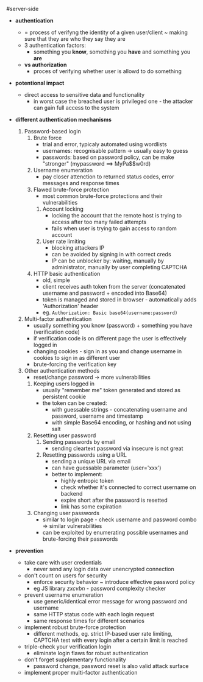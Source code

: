#server-side

- __authentication__
	- = process of verifyng the identity of a given user/client ~ making sure that they are who they say they are
	- 3 authentication factors:
		- something you __know__, something you __have__ and something you __are__
	- __vs authorization__
		- proces of verifying whether user is allowd to do something

- __potentional impact__ 
	- direct access to sensitive data and functionality
		- in worst case the breached user is privileged one - the attacker can gain full access to the system

- __different authentication mechanisms__
	1. Password-based login
		1. Brute force
			- trial and error, typicaly automated using wordlists
			- usernames: recognisable pattern -> usually easy to guess
			- passwords: based on password policy, can be make "stronger" (mypassword ==> MyPa\$\$w0rd)
		2. Username enumeration
			- pay closer attenction to returned status codes, error messages and response times 
		3. Flawed brute-force protection
			- most common brute-force protections and their vulnerabilities 
			1. Account locking
				- locking the account that the remote host is trying to access after too many failed attempts
				- fails when user is trying to gain access to random account
			2. User rate limiting
				- blocking attackers IP
				- can be avoided by signing in with correct creds
				- IP can be unblocker by: waiting, manually by administrator, manually by user completing CAPTCHA
		4. HTTP basic authentication
			- old, simple
			- client receives auth token from the server (concatenated username and password + encoded into Base64)
			- token is managed and stored in browser - automatically adds 'Authorization' header
			- eg. `Authorization: Basic base64(username:password)`
	2. Multi-factor authentication
		- usually something you know (password) + something you have (verification code)
		- if verification code is on different page the user is effectively logged in
		- changing cookies - sign in as you and change username in cookies to sign in as different user
		- brute-forcing the verification key
	3. Other authentication methods
		- reset/change password -> more vulnerabilities
		1. Keeping users logged in
			- usually "remember me" token generated and stored as persistent cookie
			- the token can be created:
				- with guessable strings - concatenating username and password, username and timestamp
				- with simple Base64 encoding, or hashing and not using salt
		2. Resetting user password
			1. Sending passwords by email
				- sending cleartext password via insecure is not great 
			2. Resetting passwords using a URL
				- sending a unique URL via email
				- can have guessable parameter (user='xxx')
				- better to implement:
					- highly entropic token
					- check whether it's connected to correct username on backend
					- expire short after the password is resetted
					- link has some expiration
		3. Changing user passwords
			- similar to login page - check username and password combo => similar vulnerabilities
			- can be exploited by enumerating possible usernames and brute-forcing their passwords


- __prevention__
	- take care with user credentials
		- never send any login data over unencrypted connection
	- don't count on users for security
		- enforce security behavior ~ introduce effective password policy
		- eg JS library _zxcvbn_ - password complexity checker
	- prevent username enumeration
		- use generic/identical error message for wrong password and username
		- same HTTP status code with each login request
		- same response times for different scenarios
	-  implement robust brute-force protection
		-  different methods, eg. strict IP-based user rate limiting, CAPTCHA test with every login after a certain limit is reached
	-  triple-check your verification login
		-  eliminate login flaws for robust authentication
	-  don't forget supplementary functionality
		-  password change, password reset is also valid attack surface
	-  implement proper multi-factor authentication